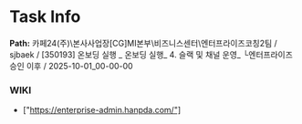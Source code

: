 # Task Info

**Path:** 카페24(주)\본사사업장\[CG]MI본부\비즈니스센터\엔터프라이즈코칭2팀 / sjbaek / [350193] 온보딩 실행 _ 온보딩 실행_ 4. 슬랙 및 채널 운영_ └엔터프라이즈 승인 이후 / 2025-10-01_00-00-00

### WIKI
- ["https://enterprise-admin.hanpda.com/"]

